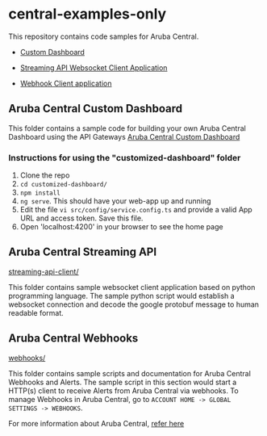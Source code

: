 # central-examples-only

This repository contains code samples for Aruba Central. 
- [Custom Dashboard](customized-dashboard/)

- [Streaming API Websocket Client Application](streaming-api-client/)

- [Webhook Client application](webhooks/)

## Aruba Central Custom Dashboard

This folder contains a sample code for building your own Aruba Central Dashboard using the API Gateways
[Aruba Central Custom Dashboard](customized-dashboard/)


### Instructions for using the "customized-dashboard" folder

1. Clone the repo
2. `cd customized-dashboard/`
3. `npm install`
4. `ng serve`. This should have your web-app up and running
5. Edit the file `vi src/config/service.config.ts` and provide a valid App URL and access token. Save this file.
6. Open 'localhost:4200' in your browser to see the home page


## Aruba Central Streaming API

[streaming-api-client/](streaming-api-client/)

This folder contains sample websocket client application based on python programming language. 
The sample python script would establish a websocket connection and decode the google protobuf message to human readable format.

## Aruba Central Webhooks

[webhooks/](webhooks/)

This folder contains sample scripts and documentation for Aruba Central Webhooks and Alerts. The sample script in this section would start a HTTP(s) client to receive Alerts from Aruba Central via webhooks. To manage Webhooks in Aruba Central, go to `ACCOUNT HOME -> GLOBAL SETTINGS -> WEBHOOKS`.

For more information about Aruba Central, [refer here](https://help.central.arubanetworks.com/latest/documentation/online_help/content/home.htm)
